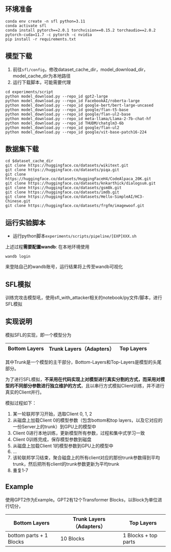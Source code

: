 ## 环境准备

```shell
conda env create -n sfl python=3.11
conda activate sfl
conda install pytorch==2.0.1 torchvision==0.15.2 torchaudio==2.0.2 pytorch-cuda=11.7 -c pytorch -c nvidia
pip install -r requirements.txt
```

## 模型下载
1. 前往`sfl/config`，修改dataset_cache_dir，model_download_dir，model_cache_dir为本地路径
2. 运行下载脚本，可能需要代理
```shell
cd experiments/script
python model_download.py --repo_id gpt2-large
python model_download.py --repo_id FacebookAI/roberta-large
python model_download.py --repo_id google-bert/bert-large-uncased
python model_download.py --repo_id google/flan-t5-base
python model_download.py --repo_id google/flan-ul2-base
python model_download.py --repo_id meta-llama/Llama-2-7b-chat-hf
python model_download.py --repo_id THUDM/chatglm3-6b
python model_download.py --repo_id google/flan-ul2
python model_download.py --repo_id google/vit-base-patch16-224
```


## 数据集下载
```shell
cd $dataset_cache_dir
git clone https://huggingface.co/datasets/wikitext.git
git clone https://huggingface.co/datasets/piqa.git
git clone https://huggingface.co/datasets/HuggingFaceH4/CodeAlpaca_20K.git
git clone https://huggingface.co/datasets/knkarthick/dialogsum.git
git clone https://huggingface.co/datasets/gsm8k.git
git clone https://huggingface.co/datasets/imdb.git
git clone https://huggingface.co/datasets/Hello-SimpleAI/HC3-Chinese.git
git clone https://huggingface.co/datasets/frgfm/imagewoof.git
```


## 运行实验脚本
- 运行python脚本`experiments/scripts/pipeline/[EXP]XXX.sh` 

上述过程**需要配置wandb**: 在本地环境使用

```shell
wandb login
```
来登陆自己的wandb账号，运行结果将上传至wandb可视化


## SFL模拟
训练完攻击模型吼，使用sfl_with_attacker相关的notebook/py文件/脚本，进行SFL模拟

## 实现说明

模拟SFL的实现，即一个模型分为

| Bottom Layers | Trunk Layers（Adapters） | Top Layers |
|---------------|------------------------|------------|

其中Trunk是一个模型的主干部分，Bottom-Layers和Top-Layers是模型的头尾部分。

为了进行SFL模拟，**不采用在代码实现上对模型进行真实分割的方式，而采用对模型的不同部分参数进行独立维护的方式**，且以串行方式模拟Client训练，并不进行真实的Client并行。

模拟过程如下：

1. 某一轮联邦学习开始，选取Client 0, 1, 2
2. 从磁盘上加载Client 0的模型参数（包含bottom和top layers，以及它对应的一份Server上的trunk）到GPU上的模型中
3. Client 0进行本地训练，更新模型所有参数，过程和集中式学习一致
4. Client 0训练完成，保存模型参数到磁盘
5. 从磁盘上加载Client 1的模型参数到GPU上的模型中
6. ...
7. 该轮联邦学习结束，聚合磁盘上的所有client对应的那份trunk参数得到平均trunk，然后把所有client的trunk参数更新为平均trunk
8. 重复1-7

## Example

使用GPT2作为Example。GPT2有12个Transformer Blocks，以Block为单位进行切分，

| Bottom Layers | Trunk Layers（Adapters） | Top Layers |
|---------------|------------------------|------------|
| bottom parts + 1 Blocks| 10 Blocks|  1 Blocks + top parts|
